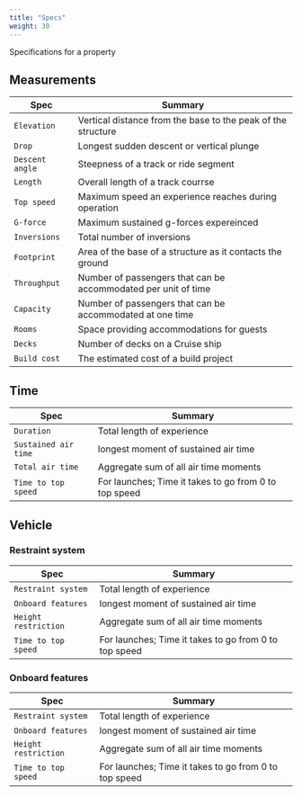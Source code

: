 ```yaml
---
title: "Specs"
weight: 30
---
```


Specifications for a property

## Measurements

| Spec        | Summary                                                |
| ------------- | ------------------------------------------------------ |
| `Elevation`  | Vertical distance from the base to the peak of the structure           |
| `Drop`     | Longest sudden descent or vertical plunge |
| `Descent angle`  | Steepness of a track or ride segment            |
| `Length`   | Overall length of a track courrse            |
| `Top speed`   | Maximum speed an experience reaches during operation             |
| `G-force`   | Maximum sustained g-forces expereinced              |
| `Inversions` | Total number of inversions    |
| `Footprint` | Area of the base of a structure as it contacts the ground    |
| `Throughput` | Number of passengers that can be accommodated per unit of time     |
| `Capacity` | Number of passengers that can be accommodated at one time     |
| `Rooms` | Space providing accommodations for guests    |
| `Decks` | Number of decks on a Cruise ship    |
| `Build cost` | The estimated cost of a build project    |

## Time

| Spec        | Summary                                  	             |
| ------------- | ------------------------------------------------------ |
| `Duration`     | Total length of experience							 |
| `Sustained air time`  | longest moment of sustained air time           |
| `Total air time`   | Aggregate sum of all air time moments     	     |
| `Time to top speed` | For launches; Time it takes to go from 0 to top speed    |

## Vehicle

### Restraint system

| Spec        | Summary                                  	             |
| ------------- | ------------------------------------------------------ |
| `Restraint system`     | Total length of experience							 |
| `Onboard features`  | longest moment of sustained air time           |
| `Height restriction`   | Aggregate sum of all air time moments     	     |
| `Time to top speed` | For launches; Time it takes to go from 0 to top speed    |

### Onboard features

| Spec        | Summary                                  	             |
| ------------- | ------------------------------------------------------ |
| `Restraint system`     | Total length of experience							 |
| `Onboard features`  | longest moment of sustained air time           |
| `Height restriction`   | Aggregate sum of all air time moments     	     |
| `Time to top speed` | For launches; Time it takes to go from 0 to top speed    |